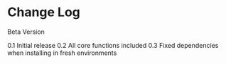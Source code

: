 
# Change Log

Beta Version

0.1 Initial release
0.2 All core functions included
0.3 Fixed dependencies when installing in fresh environments


